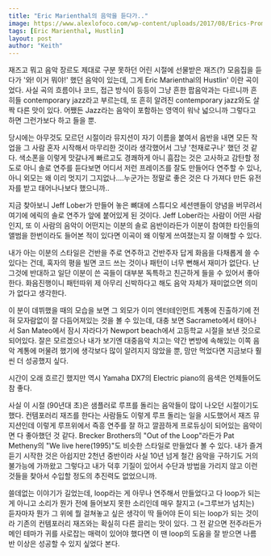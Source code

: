 ```yaml
---
title: "Eric Marienthal의 음악을 듣다가.."
image: https://www.alexlofoco.com/wp-content/uploads/2017/08/Erics-Promo-Pic-1.jpg
tags: [Eric Marienthal, Hustlin]
layout: post
author: "Keith"
---
```


재즈고 뭐고 음악 장르도 제대로 구분 못하던 어린 시절에 선물받은 재즈(?) 모음집을 듣다가 '와! 이거 뭐야!' 했던 음악이 있는데, 그게 Eric Marienthal의 Hustlin' 이란 곡이었다. 사실 곡의 흐름이나 코드, 접근 방식이 등등이 그냥 흔한 팝음악과는 다르니까 흔히들 contemporary jazz라고 부르는데, 또 흔히 알려진 contemporary jazz와도 살짝 다른 맛이 있다. 어쨌든 Jazz라는 음악이 포함하는 영역이 워낙 넓으니까 그렇다고 하면 그런가보다 하고 들을 뿐. 

당시에는 아무것도 모르던 시절이라 뮤지션이 자기 이름을 붙여서 음반을 내면 모든 작업을 그 사람 혼자 시작해서 마무리한 것이라 생각했어서 그냥 '천재로구나' 했던 것 같다. 색소폰을 이렇게 맛갈나게 빠르고도 경쾌하게 아니 흠잡는 것은 고사하고 감탄할 정도로 아니 솔로 연주를 듣다보면 어디서 저런 프레이즈를 잘도 만들어다 연주할 수 있나, 아니 외모는 왜 이리 멋지기 그지없나....누군가는 정말로 좋은 것은 다 가져다 만든 유전자를 받고 태어나나보다 했으니까..

지금 찾아보니 Jeff Lober가 만들어 놓은 뼈대에 스튜디오 세션맨들이 양념을 버무려서 여기에 에릭의 솔로 연주가 앞에 붙어있게 된 것이다. Jeff Lober라는 사람이 어떤 사람인지, 또 이 사람의 음악이 어떤지는 이분의 솔로 음반이라든가 이분이 참여한 타인들의 앨범을 한번이라도 들어본 적이 있다면 이곡이 왜 이렇게 쓰여졌는지 잘 이해할 수 있다. 

내가 아는 이분의 스타일은 건반을 주로 연주하고 건반주자 답게 화음을 다채롭게 쓸 수 있다는 건데, 혹자의 평을 빌면 코드 쓰는 것이나 패턴이 너무 뻔해서 재미가 없단다. 난 그것에 반대하고 일단 이분이 쓴 곡들이 대부분 독특하고 친근하게 들을 수 있어서 좋아한다. 화음진행이니 패턴따위 제 아무리 신박하다고 해도 음악 자체가 재미없으면 의미가 없다고 생각한다. 

이 분이 데뷔했을 때의 모습을 보면 그 외모가 이미 엔터테인먼트 계통에 진출하기에 전혀 모자람없이 잘 다듬어져있는 것을 볼 수 있는데, 대충 보면 Sacrameto에서 태어나서 San Mateo에서 잠시 자라다가 Newport beach에서 고등학교 시절을 보낸 것으로 되어있다. 잘은 모르겠으나 내가 보기엔 대중음악 치고는 약간 변방에 속해있는 이쪽 음악 계통에 머물려 했기에 생각보다 많이 알려지지 않았을 뿐, 맘만 먹었다면 지금보다 훨씬 더 성공했지 싶다. 

시간이 오래 흐르긴 했지만 역시 Yamaha DX7의 Electric piano의 음색은 언제들어도 참 좋다. 

사실 이 시절 (90년대 초)은 샘플러로 루프를 돌리는 음악들이 많이 나오던 시절이기도 했다. 컨템포러리 재즈를 한다는 사람들도 이렇게 루프 돌리는 일을 시도했어서 재즈 뮤지션인데 이렇게 루프위에서 즉흥 연주를 잘 하고 깔끔하게 프로듀싱이 되어있는 음악이면 다 좋아했던 것 같다. Brecker Brothers의 "Out of the Loop"라든가 Pat Metheny의 "We live here(1995)"도 비슷한 스타일로 만들었다 볼 수 있다. 내가 즐겨 듣기 시작한 것은 아쉽지만 2천년 중반이라 사실 10년 넘게 철간 음악을 구하기도 거의 불가능에 가까왔고 그렇다고 내가 덕후 기질이 있어서 수단과 방법을 가리지 않고 이런 것들을 찾아서 수입할 정도의 추진력도 없었으니까.

쓸데없는 이야기가 길었는데, loop라는 게 아무나 연주해서 만들었다고 다 loop가 되는 게 아니고 소리가 뭔가 전에 들어보지 못한 소리인데 매우 찰지고 (=그루브가 넘치는) 듣자마자 뭔가 그 위에 뭘 걸쳐놓고 싶은 생각이 딱 들어야 돈이 되는 loop가 되는 것이라 기존의 컨템포러리 재즈와는 확실히 다른 끌리는 맛이 있다. 그 전 같으면 전주라든가 메인 테마가 귀를 사로잡는 매력이 있어야 했다면 이 땐 loop의 도움을 잘 받으면 나름 반 이상은 성공할 수 있지 싶었다 본다. 